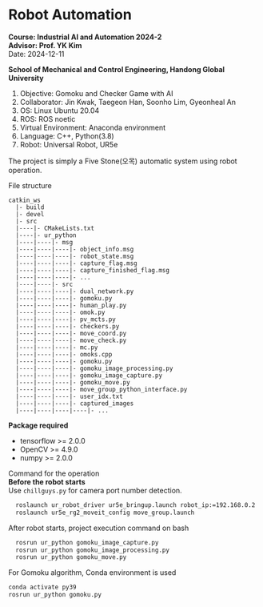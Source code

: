 # Robot Automation
**Course: Industrial AI and Automation 2024-2**   
**Advisor: Prof. YK Kim**   
Date: 2024-12-11   

**School of Mechanical and Control Engineering, Handong Global University**
1. Objective: Gomoku and Checker Game with AI
2. Collaborator: Jin Kwak, Taegeon Han, Soonho Lim, Gyeonheal An
3. OS: Linux Ubuntu 20.04
4. ROS: ROS noetic
5. Virtual Environment: Anaconda environment
6. Language: C++, Python(3.8)
7. Robot: Universal Robot, UR5e
   
The project is simply a Five Stone(오목) automatic system using robot operation.   

File structure   
```
catkin_ws
  |- build
  |- devel
  |- src
  |----|- CMakeLists.txt
  |----|- ur_python
  |----|----|- msg
  |----|----|----|- object_info.msg
  |----|----|----|- robot_state.msg
  |----|----|----|- capture_flag.msg
  |----|----|----|- capture_finished_flag.msg
  |----|----|----|- ...
  |----|----|- src
  |----|----|----|- dual_network.py
  |----|----|----|- gomoku.py
  |----|----|----|- human_play.py
  |----|----|----|- omok.py
  |----|----|----|- pv_mcts.py
  |----|----|----|- checkers.py
  |----|----|----|- move_coord.py
  |----|----|----|- move_check.py
  |----|----|----|- mc.py
  |----|----|----|- omoks.cpp
  |----|----|----|- gomoku.py
  |----|----|----|- gomoku_image_processing.py
  |----|----|----|- gomoku_image_capture.py
  |----|----|----|- gomoku_move.py
  |----|----|----|- move_group_python_interface.py
  |----|----|----|- user_idx.txt
  |----|----|----|- captured_images
  |----|----|----|----|- ...
```       

**Package required**   
- tensorflow >= 2.0.0
- OpenCV >= 4.9.0
- numpy >= 2.0.0
   
Command for the operation    
**Before the robot starts**    
Use `chillguys.py` for camera port number detection.

``` bash
  roslaunch ur_robot_driver ur5e_bringup.launch robot_ip:=192.168.0.2
  roslaunch ur5e_rg2_moveit_config move_group.launch
```
After robot starts, project execution command on bash   
``` bash
  rosrun ur_python gomoku_image_capture.py
  rosrun ur_python gomoku_image_processing.py
  rosrun ur_python gomoku_move.py
```
For Gomoku algorithm, Conda environment is used   
``` bash
conda activate py39
rosrun ur_python gomoku.py
```   
